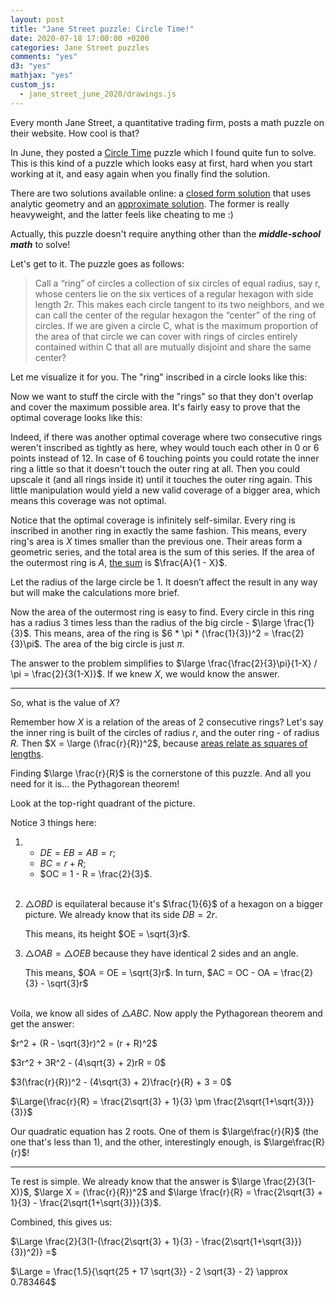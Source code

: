 ```yaml
---
layout: post
title: "Jane Street puzzle: Circle Time!"
date: 2020-07-18 17:00:00 +0200
categories: Jane Street puzzles
comments: "yes"
d3: "yes"
mathjax: "yes"
custom_js:
  - jane_street_june_2020/drawings.js
---
```


Every month Jane Street, a quantitative trading firm, posts a math puzzle on their website.
How cool is that?

In June, they posted a
[Circle Time](https://www.janestreet.com/puzzles/circle-time/)
puzzle which I found quite fun to solve. This is this kind of a puzzle which looks easy at first,
hard when you start working at it, and easy again when you finally find the solution.

There are two solutions available online: a
[closed form solution](https://medium.com/@dhrumilp15/jane-street-june-20-circle-time-107876577b09)
that uses analytic geometry and an
[approximate solution](https://willemhoek.com/b/Solving-Jane-Street-Puzzle-June-2020).
The former is really heavyweight, and the latter feels like cheating to me :)

Actually, this puzzle doesn't require anything other than the **_middle-school math_** to solve!

Let's get to it. The puzzle goes as follows:

> Call a “ring” of circles a collection of six circles of equal radius, say r, whose centers lie on
> the six vertices of a regular hexagon with side length 2r. This makes each circle tangent to its
> two neighbors, and we can call the center of the regular hexagon the “center” of the ring of
> circles. If we are given a circle C, what is the maximum proportion of the area of that circle
> we can cover with rings of circles entirely contained within C that all are mutually disjoint
> and share the same center?

Let me visualize it for you. The "ring" inscribed in a circle looks like this:

<div id="drawing1"></div>

Now we want to stuff the circle with the "rings" so that they don't overlap and cover the
maximum possible area. It's fairly easy to prove that the optimal coverage looks like this:

<div id="drawing2"></div>

Indeed, if there was another optimal coverage where two consecutive rings weren't inscribed
as tightly as here, whey would touch each other in 0 or 6 points instead of 12. In case of
6 touching points you could rotate the inner ring a little so that it doesn't touch
the outer ring at all. Then you could upscale it (and all rings inside it) until it touches the
outer ring again. This little manipulation would yield a new valid coverage of a bigger area,
which means this coverage was not optimal.

Notice that the optimal coverage is infinitely self-similar. Every ring is inscribed in another ring
in exactly the same fashion. This means, every ring's area is $X$ times smaller than the previous one.
Their areas form a geometric series, and the total area is the sum of this series. If the area of the
outermost ring is $A$, [the sum](https://en.wikipedia.org/wiki/Geometric_series#Formula)
is $\frac{A}{1 - X}$.

Let the radius of the large circle be 1.
It doesn’t affect the result in any way but will make the calculations more brief.

Now the area of the outermost ring is easy to find. Every circle in this ring has a radius 3 times
less than the radius of the big circle - $\large \frac{1}{3}$. This means, area of the ring is
$6 * \pi * (\frac{1}{3})^2 = \frac{2}{3}\pi$. The area of the big circle is just $\pi$.

The answer to the problem simplifies to $\large \frac{\frac{2}{3}\pi}{1-X} / \pi = \frac{2}{3(1-X)}$.
If we knew $X$, we would know the answer.

---

So, what is the value of $X$?

Remember how $X$ is a relation of the areas of 2 consecutive rings? Let's say the inner ring is
built of the circles of radius $r$, and the outer ring - of radius $R$. Then $X = \large (\frac{r}{R})^2$,
because [areas relate as squares of lengths](https://en.wikipedia.org/wiki/Square%E2%80%93cube_law).

Finding $\large \frac{r}{R}$ is the cornerstone of this puzzle.
And all you need for it is... the Pythagorean theorem!

Look at the top-right quadrant of the picture.

<div id="drawing3"></div>

Notice 3 things here:

1. - $DE = EB = AB = r$;
   - $BC = r + R$;
   - $OC = 1 - R = \frac{2}{3}$.
     <br><br>

2. $\bigtriangleup OBD$ is equilateral because it's $\frac{1}{6}$ of a hexagon on a bigger picture.
   We already know that its side $DB = 2r$.

   This means, its height $OE = \sqrt{3}r$.

3. $\bigtriangleup OAB = \bigtriangleup OEB$ because they have identical 2 sides and an angle.

   This means, $OA = OE = \sqrt{3}r$. In turn, $AC = OC - OA = \frac{2}{3} - \sqrt{3}r$
   <br><br>

Voila, we know all sides of $\bigtriangleup ABC$. Now apply the Pythagorean theorem and get the answer:

$r^2 + (R - \sqrt{3}r)^2 = (r + R)^2$

$3r^2 + 3R^2 - (4\sqrt{3} + 2)rR = 0$

$3(\frac{r}{R})^2 - (4\sqrt{3} + 2)\frac{r}{R} + 3 = 0$

$\Large{\frac{r}{R} = \frac{2\sqrt{3} + 1}{3} \pm \frac{2\sqrt{1+\sqrt{3}}}{3}}$

Our quadratic equation has 2 roots. One of them is $\large\frac{r}{R}$ (the one that's less than $1$), and the other,
interestingly enough, is $\large\frac{R}{r}$!

---

Te rest is simple. We already know that the answer is $\large \frac{2}{3(1-X)}$, $\large X = (\frac{r}{R})^2$ and
$\large \frac{r}{R} = \frac{2\sqrt{3} + 1}{3} - \frac{2\sqrt{1+\sqrt{3}}}{3}$.

Combined, this gives us:

$\Large \frac{2}{3(1-(\frac{2\sqrt{3} + 1}{3} - \frac{2\sqrt{1+\sqrt{3}}}{3})^2)} =$

$\Large = \frac{1.5}{\sqrt{25 + 17 \sqrt{3}} - 2 \sqrt{3} - 2} \approx 0.783464$
